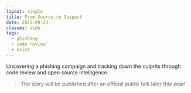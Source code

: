 ```yaml
---
layout: single
title: From Source to Suspect
date: 2023-09-23
classes: wide
tags:
  - phishing
  - code review
  - osint
---
```


Uncovering a phishing campaign and tracking down the culprits through code review and open source intelligence.

> The story will be published after an official public talk later this year!
